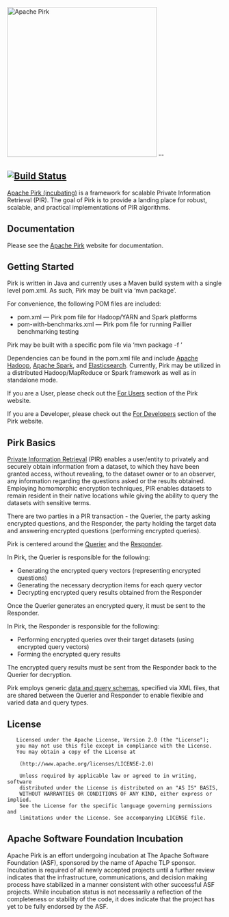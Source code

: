 <!--
Licensed to the Apache Software Foundation (ASF) under one or more
contributor license agreements.  See the NOTICE file distributed with
this work for additional information regarding copyright ownership.
The ASF licenses this file to You under the Apache License, Version 2.0
(the "License"); you may not use this file except in compliance with
the License.  You may obtain a copy of the License at

    http://www.apache.org/licenses/LICENSE-2.0

Unless required by applicable law or agreed to in writing, software
distributed under the License is distributed on an "AS IS" BASIS,
WITHOUT WARRANTIES OR CONDITIONS OF ANY KIND, either express or implied.
See the License for the specific language governing permissions and
limitations under the License.
-->

<img alt="Apache Pirk" class="img-responsive" src="contrib/pirkImage.png" width="350"/>
--

[![Build Status](https://api.travis-ci.org/apache/incubator-pirk.svg?branch=master)](https://travis-ci.org/apache/incubator-pirk?branch=master)
--

[Apache Pirk (incubating)](http://pirk.incubator.apache.org/) is a framework for scalable Private Information Retrieval (PIR). The goal of Pirk is to provide a landing place for robust, scalable, and practical implementations of PIR algorithms.

## Documentation

Please see the [Apache Pirk](http://pirk.incubator.apache.org/) website for documentation.    

## Getting Started

Pirk is written in Java and currently uses a Maven build system with a single level pom.xml. As such, Pirk may be built via ‘mvn package’.

For convenience, the following POM files are included:

* pom.xml — Pirk pom file for Hadoop/YARN and Spark platforms
* pom-with-benchmarks.xml — Pirk pom file for running Paillier benchmarking testing

Pirk may be built with a specific pom file via ‘mvn package -f ’

Dependencies can be found in the pom.xml file and include [Apache Hadoop](http://hadoop.apache.org/), [Apache Spark](http://spark.apache.org/),  and [Elasticsearch](https://github.com/elastic/elasticsearch). Currently, Pirk may be utilized in a distributed Hadoop/MapReduce or Spark framework as well as in standalone mode.

If you are a User, please check out the [For Users](http://pirk.incubator.apache.org/for_users) section of the Pirk website.

If you are a Developer, please check out the [For Developers](http://pirk.incubator.apache.org/for_developers) section of the Pirk website.

## Pirk Basics 

[Private Information Retrieval](https://en.wikipedia.org/wiki/Private_information_retrieval) (PIR) enables a user/entity to privately and securely obtain information from a dataset, to which they have been granted access, without revealing, to the dataset owner or to an observer, any information regarding the questions asked or the results obtained. Employing homomorphic encryption techniques, PIR enables datasets to remain resident in their native locations while giving the ability to query the datasets with sensitive terms.

There are two parties in a PIR transaction - the Querier, the party asking encrypted questions, and the Responder, the party holding the target data and answering encrypted questions (performing encrypted queries).  

Pirk is centered around the [Querier](http://pirk.incubator.apache.org/for_users#querier) and the [Responder](http://pirk.incubator.apache.org/for_users#responder).

In Pirk, the Querier is responsible for the following:

* Generating the encrypted query vectors (representing encrypted questions)
* Generating the necessary decryption items for each query vector
* Decrypting encrypted query results obtained from the Responder

Once the Querier generates an encrypted query, it must be sent to the Responder. 

In Pirk, the Responder is responsible for the following:

* Performing encrypted queries over their target datasets (using encrypted query vectors)
* Forming the encrypted query results 

The encrypted query results must be sent from the Responder back to the Querier for decryption.

Pirk employs generic [data and query schemas](http://pirk.incubator.apache.org/for_users#data-and-query-schemas), specified via XML files, that are shared between the Querier and Responder to enable flexible and varied data and query types.

## License 

	   Licensed under the Apache License, Version 2.0 (the "License");
	   you may not use this file except in compliance with the License.
	   You may obtain a copy of the License at
   
	    (http://www.apache.org/licenses/LICENSE-2.0)
	    
	    Unless required by applicable law or agreed to in writing, software
	    distributed under the License is distributed on an "AS IS" BASIS,
	    WITHOUT WARRANTIES OR CONDITIONS OF ANY KIND, either express or implied.
	    See the License for the specific language governing permissions and
	    limitations under the License. See accompanying LICENSE file.


## Apache Software Foundation Incubation

Apache Pirk is an effort undergoing incubation at The Apache Software Foundation (ASF), sponsored by the name of Apache TLP sponsor. Incubation is required of all newly accepted projects until a further review indicates that the infrastructure, communications, and decision making process have stabilized in a manner consistent with other successful ASF projects. While incubation status is not necessarily a reflection of the completeness or stability of the code, it does indicate that the project has yet to be fully endorsed by the ASF.

